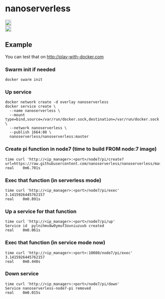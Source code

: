 # nanoserverless
<a href="https://hub.docker.com/r/nanoserverless/nanoserverless" target="blank"><img src="https://upload.wikimedia.org/wikipedia/commons/7/79/Docker_(container_engine)_logo.png" height="20"/></a>  
<a href="https://travis-ci.org/nanoserverless/nanoserverless" target="blank"><img src="https://travis-ci.org/nanoserverless/nanoserverless.svg?branch=master" height="20"/></a>  

## Example
You can test that on http://play-with-docker.com

### Swarm init if needed
```
docker swarm init
```

### Up service
```
docker network create -d overlay nanoserverless
docker service create \
  --name nanoserverless \
  --mount type=bind,source=/var/run/docker.sock,destination=/var/run/docker.sock \
  --network nanoserverless \
  --publish 1664:80 \
  nanoserverless/nanoserverless:master
```

### Create pi function in node7 (time to build FROM node:7 image)
```
time curl 'http://<ip_manager>:<port>/node7/pi/create?url=https://raw.githubusercontent.com/nanoserverless/nanoserverless/master/examples/pi/pi.js'
real    0m6.701s
```

### Exec that function (in serverless mode)
```
time curl 'http://<ip_manager>:<port>/node7/pi/exec'
3.1415926445762157
real    0m0.891s
```

### Up a service for that function
```
time curl 'http://<ip_manager>:<port>/node7/pi/up'
Service id  pylnihmv8w0ymuf3ovniuzuvb created
real    0m0.061s
```

### Exec that function (in service mode now)
```
time curl 'http://<ip_manager>:<port>:10080/node7/pi/exec'
3.1415926445762157
real    0m0.440s
```

### Down service
```
time curl 'http://<ip_manager>:<port>/node7/pi/down'
Service nanoserverless-node7-pi removed
real    0m0.015s
```
